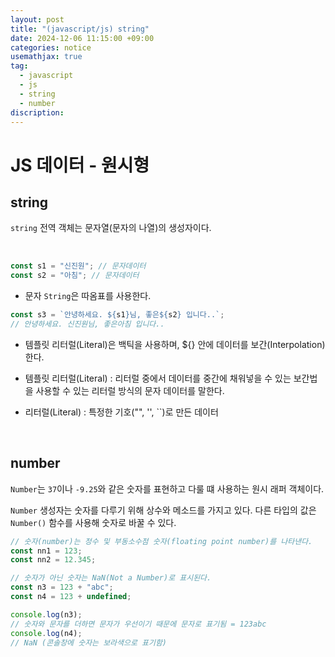 ```yaml
---
layout: post
title: "(javascript/js) string"
date: 2024-12-06 11:15:00 +09:00
categories: notice
usemathjax: true
tag:
  - javascript
  - js
  - string
  - number
discription:
---
```


# JS 데이터 - 원시형

## string

`string` 전역 객체는 문자열(문자의 나열)의 생성자이다.

<br>

```js
const s1 = "신진원"; // 문자데이터
const s2 = "아침"; // 문자데이터
```

- 문자 `String`은 따옴표를 사용한다.

```js
const s3 = `안녕하세요. ${s1}님, 좋은${s2} 입니다..`;
// 안녕하세요. 신진원님, 좋은아침 입니다..
```

- 템플릿 리터럴(Literal)은 백틱을 사용하며, ${} 안에 데이터를 보간(Interpolation)한다.

- 템플릿 리터럴(Literal) : 리터럴 중에서 데이터를 중간에 채워넣을 수 있는 보간법을 사용할 수 있는 리터럴 방식의 문자 데이터를 말한다.

- 리터럴(Literal) : 특정한 기호("", '', ``)로 만든 데이터

<br>

## number

`Number`는 `37`이나 `-9.25`와 같은 숫자를 표현하고 다룰 떄 사용하는 원시 래퍼 객체이다.

`Number` 생성자는 숫자를 다루기 위해 상수와 메소드를 가지고 있다. 다른 타입의 값은 `Number()` 함수를 사용해 숫자로 바꿀 수 있다.

```js
// 숫자(number)는 정수 및 부동소수점 숫자(floating point number)를 나타낸다.
const nn1 = 123;
const nn2 = 12.345;

// 숫자가 아닌 숫자는 NaN(Not a Number)로 표시된다.
const n3 = 123 + "abc";
const n4 = 123 + undefined;

console.log(n3);
// 숫자와 문자를 더하면 문자가 우선이기 때문에 문자로 표기됨 = 123abc
console.log(n4);
// NaN (콘솔창에 숫자는 보라색으로 표기함)
```
